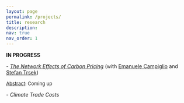 ```yaml
---
layout: page
permalink: /projects/
title: research
description: 
nav: true
nav_order: 1
---
```

<div class="projects">

<p> <b>IN PROGRESS</b>

<p>- <em><a href="https://site.unibo.it/smooth/en/agenda/https-www-aere-org-aere-summer-conference/aere_2022_campiglio.pdf/@@download/file/AERE_2022_Campiglio.pdf">The Network Effects of Carbon Pricing</a></em> (with <a href="https://sites.google.com/site/ecampiglio/">Emanuele Campiglio</a> and <a href="https://research.wu.ac.at/en/persons/stefan-trsek-3">Stefan Trsek</a>)</font>

<p><font size="-1"><u>Abstract</u>: Coming up </font>

<br>

<p>- <em>Climate Trade Costs</em>
